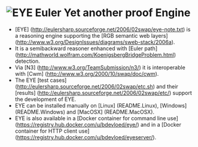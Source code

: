 # ![EYE](http://eulersharp.sourceforge.net/2003/03swap/eye.png) Euler Yet another proof Engine

- [EYE] (http://eulersharp.sourceforge.net/2006/02swap/eye-note.txt) is a reasoning engine supporting the [RGB semantic web layers] (http://www.w3.org/DesignIssues/diagrams/sweb-stack/2006a).
- It is a semibackward reasoner enhanced with [Euler path] (http://mathworld.wolfram.com/KoenigsbergBridgeProblem.html) detection.
- Via [N3] (http://www.w3.org/TeamSubmission/n3/) it is interoperable with [Cwm] (http://www.w3.org/2000/10/swap/doc/cwm).
- The EYE [test cases] (http://eulersharp.sourceforge.net/2006/02swap/etc.sh) and their [results] (http://eulersharp.sourceforge.net/2006/02swap/etc/) support the development of EYE.
- EYE can be installed manually on [Linux] (README.Linux), [Windows] (README.Windows) and [MacOSX] (README.MacOSX).
- EYE is also available in a [Docker container for command line use] (https://registry.hub.docker.com/u/bdevloed/eye/) and in a [Docker container for HTTP client use] (https://registry.hub.docker.com/u/bdevloed/eyeserver/).

